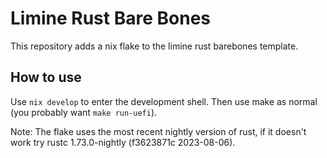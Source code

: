 # Limine Rust Bare Bones

This repository adds a nix flake to the limine rust barebones template.

## How to use
Use `nix develop` to enter the development shell. Then use make as normal (you probably want `make run-uefi`).

Note: The flake uses the most recent nightly version of rust, if it doesn't work try rustc 1.73.0-nightly (f3623871c 2023-08-06).
